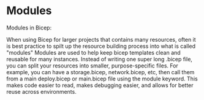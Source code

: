 # Modules

Modules in Bicep:

When using Bicep for larger projects that contains many resources, often it is best practice to spilt up the resource building process into what is called "modules" Modules are used to help keep bicep templates clean and reusable for many instances. Instead of writing one super long .bicep file, you can split your resources into smaller, purpose-specific files. For example, you can have a storage.bicep, network.bicep, etc, then call them from a main deploy.bicep or main.bicep file using the module keyword. This makes code easier to read, makes debugging easier, and allows for better reuse across environments.
